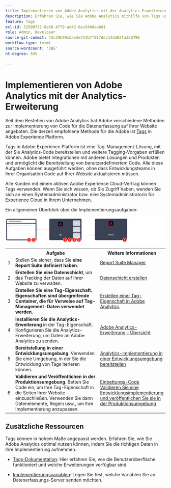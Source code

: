 ```yaml
---
title: Implementieren von Adobe Analytics mit der Analytics-Erweiterung
description: Erfahren Sie, wie Sie Adobe Analytics mithilfe von Tags und der Analytics-Erweiterung implementieren
feature: Tags
exl-id: 52990731-8a68-4779-ad42-6ec94b0aabd1
role: Admin, Developer
source-git-commit: 43c39b99cbae3e714b7f017dec14dd02fa350790
workflow-type: tm+mt
source-wordcount: '365'
ht-degree: 83%

---
```


# Implementieren von Adobe Analytics mit der Analytics-Erweiterung

Seit dem Bestehen von Adobe Analytics hat Adobe verschiedene Methoden zur Implementierung von Code für die Datenerfassung auf Ihrer Website angeboten. Die derzeit empfohlene Methode für die Adobe ist [Tags](https://experienceleague.adobe.com/docs/experience-platform/tags/home.html?lang=de) in Adobe Experience Platform.

Tags in Adobe Experience Platform ist eine Tag-Management-Lösung, mit der Sie Analytics-Code bereitstellen und weitere Tagging-Vorgaben erfüllen können. Adobe bietet Integrationen mit anderen Lösungen und Produkten und ermöglicht die Bereitstellung von benutzerdefiniertem Code. Alle diese Aufgaben können ausgeführt werden, ohne dass Entwicklungsteams in Ihrer Organisation Code auf Ihrer Website aktualisieren müssen.

Alle Kunden mit einem aktiven Adobe Experience Cloud-Vertrag können Tags verwenden. Wenn Sie sich wissen, ob Sie Zugriff haben, wenden Sie sich an einen Systemadministrator bzw. eine Systemadministratorin für Experience Cloud in Ihrem Unternehmen.

Ein allgemeiner Überblick über die Implementierungsaufgaben:



![Implementieren von Adobe Analytics mithilfe des Workflows der Analytics-Erweiterung, wie in diesem Abschnitt beschrieben.](../assets/analytics-extension-annotated.png)

<table style="width:100%">

<tr>
<th style="width:5%"></th><th style="width:60%"><b>Aufgabe</b></th><th style="width:35%"><b>Weitere Informationen</b></th>
</tr>

<tr>
<td> 1</td>
<td>Stellen Sie sicher, dass Sie <b>eine Report Suite definiert haben</b>.</td>
<td><a href="../../admin/admin/c-manage-report-suites/report-suites-admin.md">Report Suite Manager</a></td>
</tr>

<tr>
<td>2</td>
<td><b>Erstellen Sie eine Datenschicht</b>, um das Tracking der Daten auf Ihrer Website zu verwalten.</td>
<td>
<a href="../prepare/data-layer.md">Datenschicht erstellen</a>
</td>
</tr>

<tr>
<td>3</td>
<td><b><b>Erstellen Sie eine Tag-Eigenschaft</b>. Eigenschaften sind übergreifende Container, die für Verweise auf Tag-Management-Daten verwendet werden.</td>
<td><a href="../launch/create-analytics-property.md">Erstellen einer Tag-Eigenschaft in Adobe Analytics</a></td>
</tr>

<tr>
<td>4</td><td><b>Installieren Sie die Analytics-Erweiterung</b> in der Tag-Eigenschaft. Konfigurieren Sie die Analytics-Erweiterung, um Daten an Adobe Analytics zu senden.</td>
<td><a href="https://experienceleague.adobe.com/docs/experience-platform/tags/extensions/adobe/analytics/overview.html?lang=de">Adobe Analytics-Erweiterung – Übersicht</a></td>
</tr>

<tr>
<td>5</td>
<td><b>Bereitstellung in einer Entwicklungsumgebung</b>. Verwenden Sie eine Umgebung, in der Sie die Entwicklung von Tags iterieren können.</td>
<td><a href="./deploy-dev.md">Analytics-Implementierung in einer Entwicklungsumgebung bereitstellen</td>
</tr>

<tr>
<td>6</td> 
<td><b>Validieren und Veröffentlichen in der Produktionsumgebung</b>. Betten Sie Code ein, um Ihre Tag-Eigenschaft in die Seiten Ihrer Website einzuschließen. Verwenden Sie dann Datenelemente, Regeln usw., um Ihre Implementierung anzupassen.</td>
<td><a href="https://experienceleague.adobe.com/docs/experience-platform/tags/publish/environments/environments.html#embed-code">Einbettungs-Code</a><br/><a href="./validate-publish-prod.md">Validieren Sie eine Entwicklungsimplementierung und veröffentlichen Sie sie in der Produktionsumgebung</a></td>
</tr>

</table>

## Zusätzliche Ressourcen

Tags können in hohem Maße angepasst werden. Erfahren Sie, wie Sie Adobe Analytics optimal nutzen können, indem Sie die richtigen Daten in Ihre Implementierung aufnehmen.

- [Tags-Dokumentation](https://experienceleague.adobe.com/docs/experience-platform/tags/home.html?lang=de#): Hier erfahren Sie, wie die Benutzeroberfläche funktioniert und welche Erweiterungen verfügbar sind.

- [Implementierungsvariablen](../vars/overview.md): Legen Sie fest, welche Variablen Sie an Datenerfassungs-Server senden möchten.
